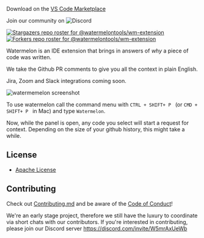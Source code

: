 Download on the [VS Code Marketplace](https://marketplace.visualstudio.com/items?itemName=WatermelonTools.watermelon-tools)

Join our community on ![Discord](https://img.shields.io/discord/933846506438541492?style=flat-square)

[![Stargazers repo roster for @watermelontools/wm-extension](https://reporoster.com/stars/watermelontools/wm-extension)](https://github.com/watermelontools/wm-extension/stargazers)
[![Forkers repo roster for @watermelontools/wm-extension](https://reporoster.com/forks/watermelontools/wm-extension)](https://github.com/watermelontools/wm-extension/network/members)

Watermelon is an IDE extension that brings in answers of _why_ a piece of code was written.

We take the Github PR comments to give you all the context in plain English.

Jira, Zoom and Slack integrations coming soon.

![watermemelon screenshot](https://github.com/watermelontools/wm-extension/blob/main/imagen.png?raw=true)

To use watermelon call the command menu with `CTRL + SHIFT+ P ` (or `CMD + SHIFT+ P ` in Mac)
and type `Watermelon`.

Now, while the panel is open, any code you select will start a request for context. Depending on the size of your github history, this might take a while.

## License

- [Apache License](https://github.com/watermelontools/wm-extension/blob/main/LICENSE)

## Contributing

Check out [Contributing.md](https://github.com/watermelontools/wm-extension/blob/dev/CONTRIBUTING.md) and be aware of the [Code of Conduct](https://github.com/watermelontools/wm-extension/blob/dev/CODE_OF_CONDUCT.md)!

We're an early stage project, therefore we still have the luxury to coordinate via short chats with our contributors. If you're interested in contributing, please join our Discord server https://discord.com/invite/W5mrAxUeWb
